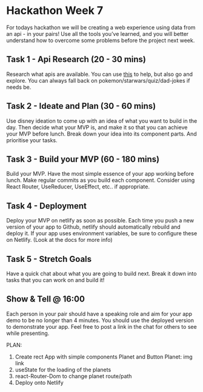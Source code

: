 # Hackathon Week 7

For todays hackathon we will be creating a web experience using data from an api - in your pairs! Use all the tools you’ve learned, and you will better understand how to overcome some problems before the project next week.

## Task 1 - Api Research (20 - 30 mins)

Research what apis are available. You can use [this](https://apilist.fun) to help, but also go and explore. You can always fall back on pokemon/starwars/quiz/dad-jokes if needs be.

## Task 2 - Ideate and Plan (30 - 60 mins)

Use disney ideation to come up with an idea of what you want to build in the day. Then decide what your MVP is, and make it so that you can achieve your MVP before lunch. Break down your idea into its component parts. And prioritise your tasks.

## Task 3 - Build your MVP (60 - 180 mins)

Build your MVP. Have the most simple essence of your app working before lunch. Make regular commits as you build each component. Consider using React Router, UseReducer, UseEffect, etc.. if appropriate.

## Task 4 - Deployment

Deploy your MVP on netlify as soon as possible. Each time you push a new version of your app to Github, netlify should automatically rebuild and deploy it. If your app uses environment variables, be sure to configure these on Netlify. (Look at the docs for more info)

## Task 5 - Stretch Goals

Have a quick chat about what you are going to build next. Break it down into tasks that you can work on and build it!

## Show & Tell @ 16:00

Each person in your pair should have a speaking role and aim for your app demo to be no longer than 4 minutes. You should use the deployed version to demonstrate your app. Feel free to post a link in the chat for others to see while presenting.

PLAN:

1. Create rect App with simple components Planet and Button
   Planet:
   img
   link
2. useState for the loading of the planets
3. react-Router-Dom to change planet route/path
4. Deploy onto Netlify
